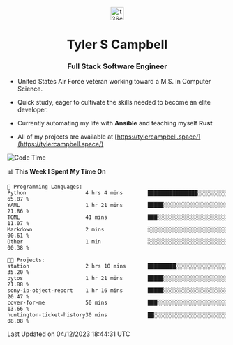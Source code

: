 <p align="center">
<a href="https://www.linkedin.com/in/t36campbell" target="blank"><img align="center" src="https://ik.imagekit.io/t36campbell/Portfolio/linkedin.png.original_m8bbGgPh6.png" alt="t36campbell" height="30" width="30" /></a>
</p>
<h1 align="center">Tyler S Campbell</h1>
<h3 align="center">Full Stack Software Engineer</h3>

* United States Air Force veteran working toward a M.S. in Computer Science.

* Quick study, eager to cultivate the skills needed to become an elite developer.

* Currently automating my life with **Ansible** and teaching myself **Rust**

* All of my projects are available at [https://tylercampbell.space/](https://tylercampbell.space/)

<!--START_SECTION:waka-->
![Code Time](http://img.shields.io/badge/Code%20Time-3%2C010%20hrs%2033%20mins-blue)

📊 **This Week I Spent My Time On** 

```text
💬 Programming Languages: 
Python                   4 hrs 4 mins        ████████████████░░░░░░░░░   65.87 % 
YAML                     1 hr 21 mins        █████░░░░░░░░░░░░░░░░░░░░   21.86 % 
TOML                     41 mins             ███░░░░░░░░░░░░░░░░░░░░░░   11.07 % 
Markdown                 2 mins              ░░░░░░░░░░░░░░░░░░░░░░░░░   00.61 % 
Other                    1 min               ░░░░░░░░░░░░░░░░░░░░░░░░░   00.38 % 

🐱‍💻 Projects: 
station                  2 hrs 10 mins       █████████░░░░░░░░░░░░░░░░   35.20 % 
pytos                    1 hr 21 mins        █████░░░░░░░░░░░░░░░░░░░░   21.88 % 
sony-ip-object-report    1 hr 16 mins        █████░░░░░░░░░░░░░░░░░░░░   20.47 % 
cover-for-me             50 mins             ███░░░░░░░░░░░░░░░░░░░░░░   13.66 % 
huntington-ticket-history30 mins             ██░░░░░░░░░░░░░░░░░░░░░░░   08.08 % 
```


 Last Updated on 04/12/2023 18:44:31 UTC
<!--END_SECTION:waka-->
